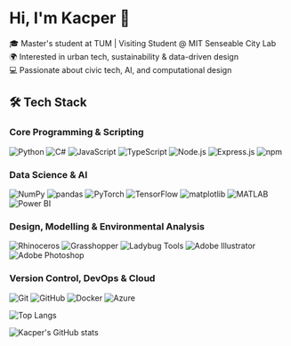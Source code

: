# Hi, I'm Kacper 👋

🎓 Master's student at TUM | Visiting Student @ MIT Senseable City Lab  
🌍 Interested in urban tech, sustainability & data-driven design  
💻 Passionate about civic tech, AI, and computational design

## 🛠 Tech Stack

### Core Programming & Scripting
![Python](https://img.shields.io/badge/Python-3776AB?style=flat&logo=python&logoColor=white)
![C#](https://img.shields.io/badge/C%23-239120?style=flat&logo=c-sharp&logoColor=white)
![JavaScript](https://img.shields.io/badge/JavaScript-F7DF1E?style=flat&logo=javascript&logoColor=black)
![TypeScript](https://img.shields.io/badge/TypeScript-3178C6?style=flat&logo=typescript&logoColor=white)
![Node.js](https://img.shields.io/badge/Node.js-339933?style=flat&logo=node.js&logoColor=white)
![Express.js](https://img.shields.io/badge/Express.js-000000?style=flat&logo=express&logoColor=white)
![npm](https://img.shields.io/badge/npm-CB3837?style=flat&logo=npm&logoColor=white)

### Data Science & AI
![NumPy](https://img.shields.io/badge/NumPy-013243?style=flat&logo=numpy&logoColor=white)
![pandas](https://img.shields.io/badge/pandas-150458?style=flat&logo=pandas&logoColor=white)
![PyTorch](https://img.shields.io/badge/PyTorch-EE4C2C?style=flat&logo=pytorch&logoColor=white)
![TensorFlow](https://img.shields.io/badge/TensorFlow-FF6F00?style=flat&logo=tensorflow&logoColor=white)
![matplotlib](https://img.shields.io/badge/matplotlib-11557C?style=flat&logo=plotly&logoColor=white)
![MATLAB](https://img.shields.io/badge/MATLAB-0076A8?style=flat&logo=mathworks&logoColor=white)
![Power BI](https://img.shields.io/badge/Power%20BI-F2C811?style=flat&logo=power-bi&logoColor=black)

### Design, Modelling & Environmental Analysis
![Rhinoceros](https://img.shields.io/badge/Rhinoceros-801010?style=flat&logo=rhinoceros&logoColor=white)
![Grasshopper](https://img.shields.io/badge/Grasshopper-41B73C?style=flat&logo=grasshopper&logoColor=white)
![Ladybug Tools](https://img.shields.io/badge/Ladybug%20Tools-F58220?style=flat&logo=apachesolr&logoColor=white)
![Adobe Illustrator](https://img.shields.io/badge/Illustrator-FF9A00?style=flat&logo=adobe-illustrator&logoColor=white)
![Adobe Photoshop](https://img.shields.io/badge/Photoshop-31A8FF?style=flat&logo=adobe-photoshop&logoColor=white)

### Version Control, DevOps & Cloud
![Git](https://img.shields.io/badge/Git-F05032?style=flat&logo=git&logoColor=white)
![GitHub](https://img.shields.io/badge/GitHub-181717?style=flat&logo=github&logoColor=white)
![Docker](https://img.shields.io/badge/Docker-2496ED?style=flat&logo=docker&logoColor=white)
![Azure](https://img.shields.io/badge/Azure-0089D6?style=flat&logo=microsoft-azure&logoColor=white)

![Top Langs](https://github-readme-stats.vercel.app/api/top-langs/?username=Shavss&layout=compact&theme=radical)

![Kacper's GitHub stats](https://github-readme-stats.vercel.app/api?username=Shavss&show_icons=true&theme=radical)

